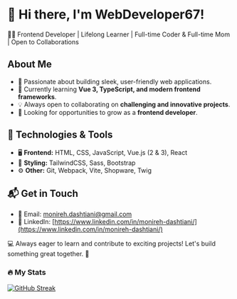 # 👋 Hi there, I'm WebDeveloper67!

👩‍💻 Frontend Developer | Lifelong Learner | Full-time Coder & Full-time Mom | Open to Collaborations

## About Me
- 👀 Passionate about building sleek, user-friendly web applications.
- 🌱 Currently learning **Vue 3, TypeScript, and modern frontend frameworks**.
- 💡 Always open to collaborating on **challenging and innovative projects**.
- 🎯 Looking for opportunities to grow as a **frontend developer**.

## 🔧 Technologies & Tools
- 🖥 **Frontend:** HTML, CSS, JavaScript, Vue.js (2 & 3), React
- 🎨 **Styling:** TailwindCSS, Sass, Bootstrap
- ⚙️ **Other:** Git, Webpack, Vite, Shopware, Twig

## 📬 Get in Touch
- 📧 Email: [monireh.dashtiani@gmail.com](mailto:monireh.dashtiani@gmail.com)
- 💼 LinkedIn: [https://www.linkedin.com/in/monireh-dashtiani/](https://www.linkedin.com/in/monireh-dashtiani/)


💻 Always eager to learn and contribute to exciting projects! Let's build something great together. 🚀

### :fire: My Stats
[![GitHub Streak](https://streak-stats.demolab.com/?user=webDeveloper67)](https://git.io/streak-stats)

<!---
webDeveloper67/webDeveloper67 is a ✨ special ✨ repository because its `README.md` (this file) appears on your GitHub profile.
You can click the Preview link to take a look at your changes.
--->



